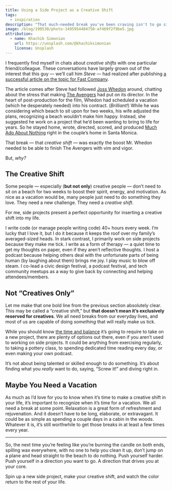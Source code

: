 ```yaml
---
title: Using a Side Project as a Creative Shift
tags:
  - inspiration
description: "That much-needed break you've been craving isn't to go sit on a beach. Is to attack and achieve something that makes you tick."
image: /blog/190530/photo-1495954484750-af469f2f9be5.jpg
attribution:
  - name: Khachik Simonian
    url: https://unsplash.com/@khachiksimonian
    license: Unsplash
---
```


I frequently find myself in chats about _creative shifts_ with one particular friend/colleague. These conversations have largely grown out of the interest that this guy — we’ll call him _Steve_ — had realized after publishing [a successful article on the topic for Fast Company](https://www.fastcompany.com/1681608/why-you-need-a-creative-shift-instead-of-a-vacation-as-explained-by-joss-whedon).

The article comes after Steve had followed [Joss Whedon](https://www.imdb.com/name/nm0923736/) around, chatting about the stress that making [The Avengers](https://www.imdb.com/title/tt0848228) had put on its director. In the heart of post-production for the film, Whedon had scheduled a vacation (which he desperately needed) into his contract. (_Brilliant!_) While he was considering which beach to sit upon for two weeks, his wife adjusted the plans, recognizing a beach wouldn’t make him happy. Instead, she suggested he work on a project that he’d been wanting to bring to life for years. So he stayed home, wrote, directed, scored, and produced [Much Ado About Nothing](https://www.imdb.com/title/tt2094064) right in the couple’s home in Santa Monica.

That break — that _creative shift_ — was exactly the boost Mr. Whedon needed to be able to finish The Avengers with vim and vigor.

But, _why?_

## The Creative Shift

Some people — especially (**but not only**) creative people — don’t need to sit on a beach for two weeks to boost their spirit, energy, and motivation. As nice as a vacation would be, many people just need to do something they love. They need a new challenge. They need a _creative shift_.

For me, side projects present a perfect opportunity for inserting a creative shift into my life.

I write code (or manage people writing code) 40+ hours every week. I’m lucky that I love it, but I do it because it keeps the roof over my family’s averaged-sized heads. In stark contrast, I primarily work on side projects because they make me tick. I write as a form of therapy — a quiet time to get my thoughts on paper, even if they aren’t reflective thoughts. I host a podcast because helping others deal with the unfortunate parts of being human (by laughing about them) brings me joy. I play music to blow off steam. I co-lead a civic design festival, a podcast festival, and tech community meetups as a way to give back by connecting and helping attendees/members.

## Not “Creatives Only”

Let me make that one bold line from the previous section absolutely clear. This may be called a “creative shift,” but **that doesn’t mean it’s exclusively reserved for creatives**. We all need breaks from our everyday lives, and most of us are capable of doing _something_ that will really make us tick.

While you should know [the time and balance](/blog/time-balance-how-we-manage-our-most-valauble-asset) it’s going to require to take on a new project, there are plenty of options out there, even if you aren’t used to working on side projects. It could be anything from exercising regularly, to taking a pottery class, to spending dedicated time reading every day, or even making your own podcast.

It’s not about being talented or skilled enough to do something. It’s about finding what you _really_ want to do, saying, “Screw it!” and diving right in.

## Maybe You Need a Vacation

As much as I’d love for you to know when it’s time to make a creative shift in your life, it’s important to recognize when it’s time for a vacation. We all need a break at some point. Relaxation is a great form of refreshment and rejuvenation. And it doesn’t have to be long, elaborate, or extravagant. It could be as simple as spending a couple days in a cabin in the woods. Whatever it is, it’s still worthwhile to get those breaks in at least a few times every year.

---

So, the next time you’re feeling like you’re burning the candle on both ends, spilling wax everywhere, with no one to help you clean it up, don’t jump on a plane and head straight to the beach to do nothing. Push yourself harder. Push yourself in a direction _you_ want to go. A direction that drives you at your core.

Spin up a new side project, make your creative shift, and watch the color return to the rest of your life.
